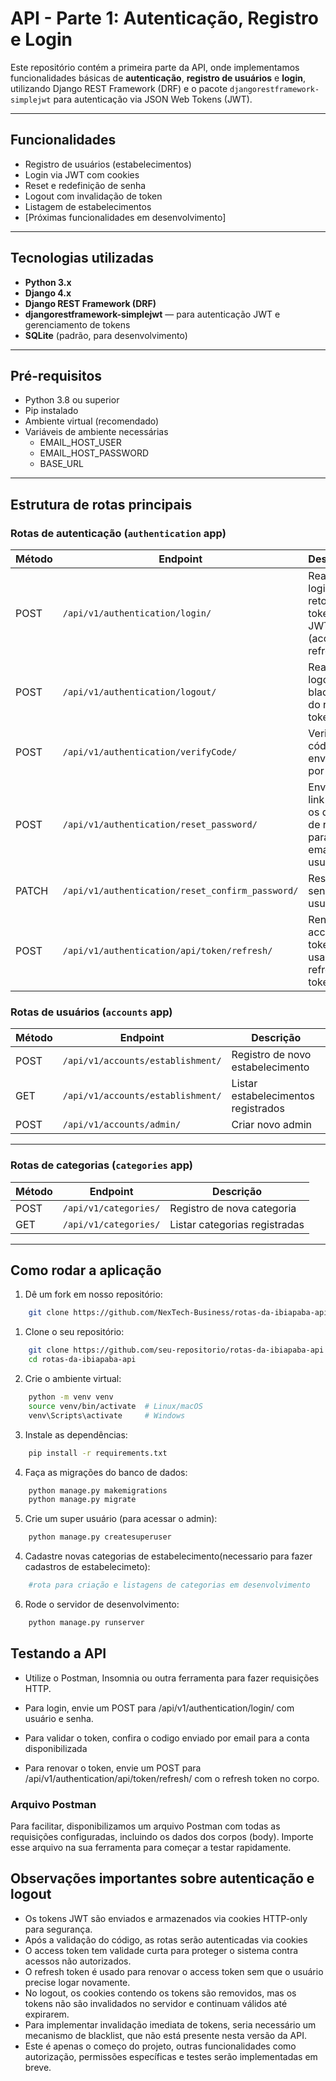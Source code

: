 # API - Parte 1: Autenticação, Registro e Login

Este repositório contém a primeira parte da API, onde implementamos funcionalidades básicas de **autenticação**, **registro de usuários** e **login**, utilizando Django REST Framework (DRF) e o pacote `djangorestframework-simplejwt` para autenticação via JSON Web Tokens (JWT).

---

## Funcionalidades
- Registro de usuários (estabelecimentos)
- Login via JWT com cookies
- Reset e redefinição de senha
- Logout com invalidação de token
- Listagem de estabelecimentos
- [Próximas funcionalidades em desenvolvimento]

---

## Tecnologias utilizadas

- **Python 3.x**
- **Django 4.x**
- **Django REST Framework (DRF)**
- **djangorestframework-simplejwt** — para autenticação JWT e gerenciamento de tokens
- **SQLite** (padrão, para desenvolvimento)

---

## Pré-requisitos
- Python 3.8 ou superior
- Pip instalado
- Ambiente virtual (recomendado)
- Variáveis de ambiente necessárias
    - EMAIL_HOST_USER
    - EMAIL_HOST_PASSWORD
    - BASE_URL

---

## Estrutura de rotas principais

### Rotas de autenticação (`authentication` app)

| Método | Endpoint                                             | Descrição                                                             |
|--------|------------------------------------------------------|----------------------------------------------------------------------|
| POST   | `/api/v1/authentication/login/`                      | Realiza login, retorna tokens JWT (access + refresh)                |
| POST   | `/api/v1/authentication/logout/`                     | Realiza logout, blacklist do refresh token                           |
| POST   | `/api/v1/authentication/verifyCode/`                 | Verifica código enviado por email                                    |
| POST   | `/api/v1/authentication/reset_password/`             | Envia o link com os dados de reset para o email do usuário          |
| PATCH  | `/api/v1/authentication/reset_confirm_password/`     | Reseta a senha do usuário                                            |
| POST   | `/api/v1/authentication/api/token/refresh/`          | Renova o access token usando o refresh token                         |
### Rotas de usuários (`accounts` app)

| Método | Endpoint                       | Descrição                      |
|--------|-------------------------------|-------------------------------|
| POST   | `/api/v1/accounts/establishment/` | Registro de novo estabelecimento |
| GET    | `/api/v1/accounts/establishment/`     | Listar estabelecimentos registrados |
| POST    | `/api/v1/accounts/admin/`     | Criar novo admin|
---
### Rotas de categorias (`categories` app)

| Método | Endpoint                       | Descrição                      |
|--------|-------------------------------|-------------------------------|
| POST   | `/api/v1/categories/` | Registro de nova categoria |
| GET    | `/api/v1/categories/`     | Listar categorias registradas |

---


## Como rodar a aplicação

1. Dê um fork em nosso repositório:

```bash
    git clone https://github.com/NexTech-Business/rotas-da-ibiapaba-api.git
```

1. Clone o seu repositório:

```bash
    git clone https://github.com/seu-repositorio/rotas-da-ibiapaba-api.git
    cd rotas-da-ibiapaba-api
```

2. Crie o ambiente virtual:

```bash
    python -m venv venv
    source venv/bin/activate  # Linux/macOS
    venv\Scripts\activate     # Windows
```

3. Instale as dependências:

```bash
    pip install -r requirements.txt
```

4. Faça as migrações do banco de dados:

```bash
    python manage.py makemigrations
    python manage.py migrate
```

5. Crie um super usuário (para acessar o admin):

```bash
    python manage.py createsuperuser
```

4. Cadastre novas categorias de estabelecimento(necessario para fazer cadastros de estabelecimeto):
```bash
    #rota para criação e listagens de categorias em desenvolvimento
```

6. Rode o servidor de desenvolvimento:
```bash
    python manage.py runserver
```

## Testando a API

- Utilize o Postman, Insomnia ou outra ferramenta para fazer requisições HTTP.

- Para login, envie um POST para /api/v1/authentication/login/ com usuário e senha.
  
- Para validar o token, confira o codigo enviado por email para a conta disponibilizada

- Para renovar o token, envie um POST para /api/v1/authentication/api/token/refresh/ com o refresh token no corpo.

### Arquivo Postman
Para facilitar, disponibilizamos um arquivo Postman com todas as requisições configuradas, incluindo os dados dos corpos (body). Importe esse arquivo na sua ferramenta para começar a testar rapidamente.

## Observações importantes sobre autenticação e logout
- Os tokens JWT são enviados e armazenados via cookies HTTP-only para segurança.  
- Após a validação do código, as rotas serão autenticadas via cookies  
- O access token tem validade curta para proteger o sistema contra acessos não autorizados.  
- O refresh token é usado para renovar o access token sem que o usuário precise logar novamente.  
- No logout, os cookies contendo os tokens são removidos, mas os tokens não são invalidados no servidor e continuam válidos até expirarem.  
- Para implementar invalidação imediata de tokens, seria necessário um mecanismo de blacklist, que não está presente nesta versão da API.
- Este é apenas o começo do projeto, outras funcionalidades como autorização, permissões específicas e testes serão implementadas em breve.

